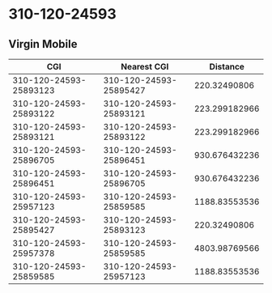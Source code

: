 # 310-120-24593
## Virgin Mobile


| CGI | Nearest CGI | Distance |
|-----|-------------|----------|
| 310-120-24593-25893123 | 310-120-24593-25895427 | 220.32490806 |
| 310-120-24593-25893122 | 310-120-24593-25893121 | 223.299182966 |
| 310-120-24593-25893121 | 310-120-24593-25893122 | 223.299182966 |
| 310-120-24593-25896705 | 310-120-24593-25896451 | 930.676432236 |
| 310-120-24593-25896451 | 310-120-24593-25896705 | 930.676432236 |
| 310-120-24593-25957123 | 310-120-24593-25859585 | 1188.83553536 |
| 310-120-24593-25895427 | 310-120-24593-25893123 | 220.32490806 |
| 310-120-24593-25957378 | 310-120-24593-25859585 | 4803.98769566 |
| 310-120-24593-25859585 | 310-120-24593-25957123 | 1188.83553536 |
